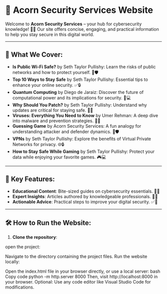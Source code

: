 # 📖 Acorn Security Services Website

Welcome to **Acorn Security Services** – your hub for cybersecurity knowledge! 🚀🔐 Our site offers concise, engaging, and practical information to help you stay secure in this digital world.

---

## 🌟 What We Cover:

- **Is Public Wi-Fi Safe?** by Seth Taylor Pullishy: Learn the risks of public networks and how to protect yourself. 📶🛡️  
- **Top 10 Ways to Stay Safe** by Seth Taylor Pullishy: Essential tips to enhance your online security. ✅🔒  
- **Quantum Computing** by Diego de Jaraiz: Discover the future of computational power and its implications for security. 🌌💻  
- **Why Should You Patch?** by Seth Taylor Pullishy: Understand why updates are critical for staying safe. 🔧✨  
- **Viruses: Everything You Need to Know** by Umer Rehman: A deep dive into malware and prevention strategies. 🦠🚫  
- **Guessing Game** by Acorn Security Services: A fun analogy for understanding attacker and defender dynamics. 🎲🛡️  
- **VPNs** by Seth Taylor Pullishy: Explore the benefits of Virtual Private Networks for privacy. 🌐🔒  
- **How to Stay Safe While Gaming** by Seth Taylor Pullishy: Protect your data while enjoying your favorite games. 🎮💻  

---

## 🚀 Key Features:

- **Educational Content**: Bite-sized guides on cybersecurity essentials. 🧠📖  
- **Expert Insights**: Articles authored by knowledgeable professionals. 📝🌟  
- **Actionable Advice**: Practical steps to improve your digital security. ✅🔧  

---

## 🛠️ How to Run the Website:

1. **Clone the repository**:

open the project:

Navigate to the directory containing the project files.
Run the website locally:

Open the index.html file in your browser directly, or use a local server:
bash
Copy code
python -m http.server 8000
Then, visit http://localhost:8000 in your browser.
Optional: Use any code editor like Visual Studio Code for modifications.
